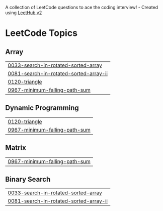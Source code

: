 A collection of LeetCode questions to ace the coding interview! - Created using [LeetHub v2](https://github.com/arunbhardwaj/LeetHub-2.0)
<!---LeetCode Topics Start-->
# LeetCode Topics
## Array
|  |
| ------- |
| [0033-search-in-rotated-sorted-array](https://github.com/vanshyelekar04/DSA/tree/master/0033-search-in-rotated-sorted-array) |
| [0081-search-in-rotated-sorted-array-ii](https://github.com/vanshyelekar04/DSA/tree/master/0081-search-in-rotated-sorted-array-ii) |
| [0120-triangle](https://github.com/vanshyelekar04/DSA/tree/master/0120-triangle) |
| [0967-minimum-falling-path-sum](https://github.com/vanshyelekar04/DSA/tree/master/0967-minimum-falling-path-sum) |
## Dynamic Programming
|  |
| ------- |
| [0120-triangle](https://github.com/vanshyelekar04/DSA/tree/master/0120-triangle) |
| [0967-minimum-falling-path-sum](https://github.com/vanshyelekar04/DSA/tree/master/0967-minimum-falling-path-sum) |
## Matrix
|  |
| ------- |
| [0967-minimum-falling-path-sum](https://github.com/vanshyelekar04/DSA/tree/master/0967-minimum-falling-path-sum) |
## Binary Search
|  |
| ------- |
| [0033-search-in-rotated-sorted-array](https://github.com/vanshyelekar04/DSA/tree/master/0033-search-in-rotated-sorted-array) |
| [0081-search-in-rotated-sorted-array-ii](https://github.com/vanshyelekar04/DSA/tree/master/0081-search-in-rotated-sorted-array-ii) |
<!---LeetCode Topics End-->